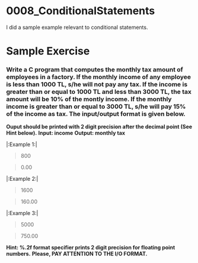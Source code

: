# 0008_ConditionalStatements

I did a sample example relevant to conditional statements.

# Sample Exercise

### Write a C program that computes the monthly tax amount of employees in a factory. If the monthly income of any employee is less than 1000 TL, s/he will not pay any tax. If the income is greater than or equal to 1000 TL and less than 3000 TL, the tax amount will be 10% of the montly income. If the monthly income is greater than or equal to 3000 TL, s/he will pay 15% of the income as tax. The input/output format is given below.

**Ouput should be printed with 2 digit precision after the decimal point (See Hint below).**
**Input: income**
**Output: monthly tax**

|:Example 1:|
>800

>0.00

|:Example 2:|
>1600

>160.00

|:Example 3:|
>5000

>750.00

**Hint: %.2f format specifier prints 2 digit precision for floating point numbers.**
**Please, PAY ATTENTION TO THE I/O FORMAT.**

